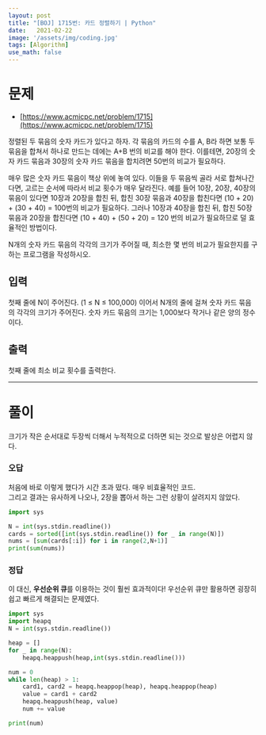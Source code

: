 ```yaml
---
layout: post
title: "[BOJ] 1715번: 카드 정렬하기 | Python"
date:   2021-02-22
image: '/assets/img/coding.jpg'
tags: [Algorithm]
use_math: false
---
```


# 문제

* [https://www.acmicpc.net/problem/1715](https://www.acmicpc.net/problem/1715)

정렬된 두 묶음의 숫자 카드가 있다고 하자. 각 묶음의 카드의 수를 A, B라 하면 보통 두 묶음을 합쳐서 하나로 만드는 데에는 A+B 번의 비교를 해야 한다. 이를테면, 20장의 숫자 카드 묶음과 30장의 숫자 카드 묶음을 합치려면 50번의 비교가 필요하다.

매우 많은 숫자 카드 묶음이 책상 위에 놓여 있다. 이들을 두 묶음씩 골라 서로 합쳐나간다면, 고르는 순서에 따라서 비교 횟수가 매우 달라진다. 예를 들어 10장, 20장, 40장의 묶음이 있다면 10장과 20장을 합친 뒤, 합친 30장 묶음과 40장을 합친다면 (10 + 20) + (30 + 40) = 100번의 비교가 필요하다. 그러나 10장과 40장을 합친 뒤, 합친 50장 묶음과 20장을 합친다면 (10 + 40) + (50 + 20) = 120 번의 비교가 필요하므로 덜 효율적인 방법이다.

N개의 숫자 카드 묶음의 각각의 크기가 주어질 때, 최소한 몇 번의 비교가 필요한지를 구하는 프로그램을 작성하시오.

## 입력

첫째 줄에 N이 주어진다. (1 ≤ N ≤ 100,000) 이어서 N개의 줄에 걸쳐 숫자 카드 묶음의 각각의 크기가 주어진다. 숫자 카드 묶음의 크기는 1,000보다 작거나 같은 양의 정수이다.

## 출력

첫째 줄에 최소 비교 횟수를 출력한다.


---

# 풀이

크기가 작은 순서대로 두장씩 더해서 누적적으로 더하면 되는 것으로 발상은 어렵지 않다.

### 오답

처음에 바로 이렇게 했다가 시간 초과 떴다. 매우 비효율적인 코드.  
그리고 결과는 유사하게 나오나, 2장을 뽑아서 하는 그런 상황이 살려지지 않았다.

```python
import sys

N = int(sys.stdin.readline())
cards = sorted([int(sys.stdin.readline()) for _ in range(N)])
nums = [sum(cards[:i]) for i in range(2,N+1)]
print(sum(nums))
```

### 정답

이 대신, **우선순위 큐**를 이용하는 것이 훨씬 효과적이다! 우선순위 큐만 활용하면 굉장히 쉽고 빠르게 해결되는 문제였다.

```python
import sys
import heapq
N = int(sys.stdin.readline())

heap = []
for _ in range(N):
    heapq.heappush(heap,int(sys.stdin.readline()))

num = 0
while len(heap) > 1:
    card1, card2 = heapq.heappop(heap), heapq.heappop(heap)
    value = card1 + card2
    heapq.heappush(heap, value)
    num += value

print(num)
```


<br>
